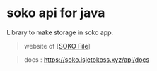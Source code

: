 # soko api for java
Library to make storage in soko app. 

>website of [[SOKO File](https://soko.isjetokoss.xyz)]

> docs : https://soko.isjetokoss.xyz/api/docs
